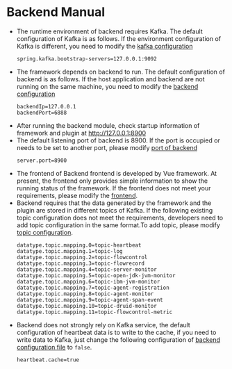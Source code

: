# Backend Manual

- The runtime environment of backend requires Kafka. The default configuration of Kafka is as follows. If the environment configuration of Kafka is different, you need to modify the [kafka configuration](https://github.com/huaweicloud/Sermant/tree/develop/sermant-backend/src/main/resources/application.properties)
  ```properties
  spring.kafka.bootstrap-servers=127.0.0.1:9092
  ```
- The framework depends on backend to run. The default configuration of backend is as follows. If the host application and backend are not running on the same machine, you need to modify the [backend configuration](https://github.com/huaweicloud/Sermant/tree/develop/sermant-agentcore/sermant-agentcore-config/config/config.properties)
    ```properties
    backendIp=127.0.0.1
    backendPort=6888
    ```
- After running the backend module, check startup information of framework and plugin at http://127.0.0.1:8900
  <MyImage src="/docs-img/backend_sermant_info.png"></MyImage>
- The default listening port of backend is 8900. If the port is occupied or needs to be set to another port, please modify [port of backend](https://github.com/huaweicloud/Sermant/tree/develop/sermant-backend/src/main/resources/application.properties)
  ```properties
  server.port=8900
  ```
- The frontend of Backend frontend is developed by Vue framework. At present, the frontend only provides simple information to show the running status of the framework. If the frontend does not meet your requirements, please modify the [frontend](https://github.com/huaweicloud/Sermant/tree/develop/sermant-backend/src/main/webapp).
- Backend requires that the data generated by the framework and the plugin are stored in different topics of Kafka. If the following existing topic configuration does not meet the requirements, developers need to add topic configuration in the same format.To add topic, please modify [topic configuration](https://github.com/huaweicloud/Sermant/tree/develop/sermant-backend/src/main/resources/application.properties).
  ```properties
  datatype.topic.mapping.0=topic-heartbeat
  datatype.topic.mapping.1=topic-log
  datatype.topic.mapping.2=topic-flowcontrol
  datatype.topic.mapping.3=topic-flowrecord
  datatype.topic.mapping.4=topic-server-monitor
  datatype.topic.mapping.5=topic-open-jdk-jvm-monitor
  datatype.topic.mapping.6=topic-ibm-jvm-monitor
  datatype.topic.mapping.7=topic-agent-registration
  datatype.topic.mapping.8=topic-agent-monitor
  datatype.topic.mapping.9=topic-agent-span-event
  datatype.topic.mapping.10=topic-druid-monitor
  datatype.topic.mapping.11=topic-flowcontrol-metric
  ```
- Backend does not strongly rely on Kafka service, the default configuration of heartbeat data is to write to the cache, if you need to write data to Kafka, just change the following configuration of [backend configuration file](https://github.com/huaweicloud/Sermant/tree/develop/sermant-backend/src/main/resources/application.properties) to `false`.
  ```properties
  heartbeat.cache=true
  ```